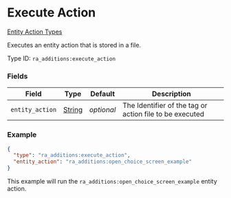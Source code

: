 # Execute Action
[Entity Action Types](../entity_action_types_types.md)

Executes an entity action that is stored in a file.

Type ID: `ra_additions:execute_action`
### Fields
Field | Type | Default | Description
------|------|---------|-------------
`entity_action` | [String](../data_types/string.md) | _optional_ | The Identifier of the tag or action file to be executed

### Example
```json
{
  "type": "ra_additions:execute_action",
  "entity_action": "ra_additions:open_choice_screen_example"
}
```
This example will run the `ra_additions:open_choice_screen_example` entity action.
